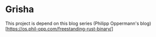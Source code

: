 # Grisha
This project is depend on this blog series (Philipp Oppermann's blog)[https://os.phil-opp.com/freestanding-rust-binary/]
